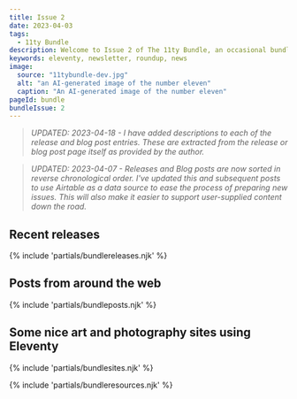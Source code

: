 ```yaml
---
title: Issue 2
date: 2023-04-03
tags:
  - 11ty Bundle
description: Welcome to Issue 2 of The 11ty Bundle, an occasional bundle of Eleventy releases, blog posts, sites, and resources.
keywords: eleventy, newsletter, roundup, news
image:
  source: "11tybundle-dev.jpg"
  alt: "an AI-generated image of the number eleven"
  caption: "An AI-generated image of the number eleven"
pageId: bundle
bundleIssue: 2
---
```


> _UPDATED: 2023-04-18 - I have added descriptions to each of the release and blog post entries. These are extracted from the release or blog post page itself as provided by the author._

> _UPDATED: 2023-04-07 - Releases and Blog posts are now sorted in reverse chronological order. I've updated this and subsequent posts to use Airtable as a data source to ease the process of preparing new issues. This will also make it easier to support user-supplied content down the road._

## Recent releases

{% include 'partials/bundlereleases.njk' %}

## Posts from around the web

{% include 'partials/bundleposts.njk' %}

## Some nice art and photography sites using Eleventy

{% include 'partials/bundlesites.njk' %}

{% include 'partials/bundleresources.njk' %}
